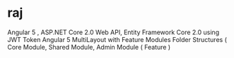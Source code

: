 # raj
Angular 5 , ASP.NET Core 2.0 Web API, Entity Framework Core 2.0 using JWT Token
Angular 5 MultiLayout with Feature Modules Folder Structures ( Core Module, Shared Module, Admin Module ( Feature )

